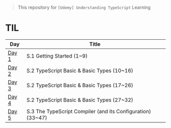 > This repository for `[Udemy] Understanding TypeScript` Learning

# TIL

| Day                           | Title                                                       |
| ----------------------------- | ----------------------------------------------------------- |
| [Day 1](./markdown/230410.md) | S.1 Getting Started (1~9)                                   |
| [Day 2](./markdown/230411.md) | S.2 TypeScript Basic & Basic Types (10~16)                  |
| [Day 3](./markdown/230412.md) | S.2 TypeScript Basic & Basic Types (17~26)                  |
| [Day 4](./markdown/230413.md) | S.2 TypeScript Basic & Basic Types (27~32)                  |
| [Day 5](./markdown/230414.md) | S.3 The TypeScript Compiler (and its Configuration) (33~47) |
